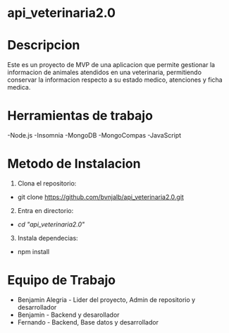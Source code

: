 # api_veterinaria2.0

# Descripcion
Este es un proyecto de MVP de una aplicacion que permite gestionar 
la informacion de animales atendidos en una veterinaria, permitiendo
conservar la informacion respecto a su estado medico, atenciones y
ficha medica.

# Herramientas de trabajo
-Node.js
-Insomnia
-MongoDB
-MongoCompas
-JavaScript

# Metodo de Instalacion
1. Clona el repositorio:
- git clone https://github.com/bvnjalb/api_veterinaria2.0.git

2. Entra en directorio:
-	_cd "api_veterinaria2.0"_

3. Instala dependecias:
-	npm install
	

# Equipo de Trabajo
- Benjamin Alegria - Lider del proyecto, Admin de repositorio y desarrollador
- Benjamin - Backend y desarollador
- Fernando - Backend, Base datos y desarrollador